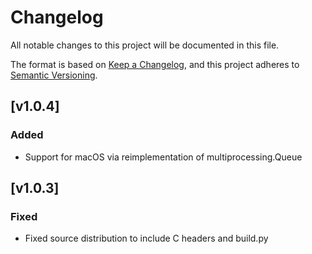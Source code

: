 # Changelog
All notable changes to this project will be documented in this file.

The format is based on [Keep a Changelog](https://keepachangelog.com/en/1.0.0/),
and this project adheres to [Semantic Versioning](https://semver.org/spec/v2.0.0.html).

## [v1.0.4]
### Added
- Support for macOS via reimplementation of multiprocessing.Queue

## [v1.0.3]
### Fixed
- Fixed source distribution to include C headers and build.py
